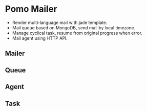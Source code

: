 # Pomo Mailer

* Render multi-language mail with jade template.
* Mail queue based on MongoDB, send mail by local timezone.
* Manage cyclical task, resume from original progress when error.
* Mail agent using HTTP API.

## Mailer

## Queue

## Agent

## Task
